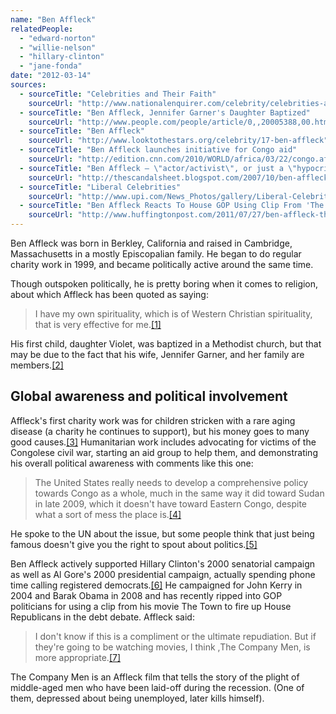 ```yaml
---
name: "Ben Affleck"
relatedPeople:
  - "edward-norton"
  - "willie-nelson"
  - "hillary-clinton"
  - "jane-fonda"
date: "2012-03-14"
sources:
  - sourceTitle: "Celebrities and Their Faith"
    sourceUrl: "http://www.nationalenquirer.com/celebrity/celebrities-and-their-faith"
  - sourceTitle: "Ben Affleck, Jennifer Garner's Daughter Baptized"
    sourceUrl: "http://www.people.com/people/article/0,,20005388,00.html"
  - sourceTitle: "Ben Affleck"
    sourceUrl: "http://www.looktothestars.org/celebrity/17-ben-affleck"
  - sourceTitle: "Ben Affleck launches initiative for Congo aid"
    sourceUrl: "http://edition.cnn.com/2010/WORLD/africa/03/22/congo.affleck/index.html"
  - sourceTitle: "Ben Affleck – \"actor/activist\", or just a \"hypocrite\"?"
    sourceUrl: "http://thescandalsheet.blogspot.com/2007/10/ben-affleck-actoractivist-or-just.html"
  - sourceTitle: "Liberal Celebrities"
    sourceUrl: "http://www.upi.com/News_Photos/gallery/Liberal-Celebrities/6010/2"
  - sourceTitle: "Ben Affleck Reacts To House GOP Using Clip From 'The Town' In Debt Debate"
    sourceUrl: "http://www.huffingtonpost.com/2011/07/27/ben-affleck-the-town-republicans-debt-debate_n_910776.html"
---
```


Ben Affleck was born in Berkley, California and raised in Cambridge, Massachusetts in a mostly Episcopalian family. He began to do regular charity work in 1999, and became politically active around the same time.

Though outspoken politically, he is pretty boring when it comes to religion, about which Affleck has been quoted as saying:

>I have my own spirituality, which is of Western Christian spirituality, that is very effective for me.<a class="source-citation" href="#http://www.nationalenquirer.com/celebrity/celebrities-and-their-faith" title="Celebrities and Their Faith">[1]</a>

His first child, daughter Violet, was baptized in a Methodist church, but that may be due to the fact that his wife, Jennifer Garner, and her family are members.<a class="source-citation" href="#http://www.people.com/people/article/0,,20005388,00.html" title="Ben Affleck, Jennifer Garner&apos;s Daughter Baptized">[2]</a>

## Global awareness and political involvement

Affleck's first charity work was for children stricken with a rare aging disease (a charity he continues to support), but his money goes to many good causes.<a class="source-citation" href="#http://www.looktothestars.org/celebrity/17-ben-affleck" title="Ben Affleck">[3]</a> Humanitarian work includes advocating for victims of the Congolese civil war, starting an aid group to help them, and demonstrating his overall political awareness with comments like this one:

>The United States really needs to develop a comprehensive policy towards Congo as a whole, much in the same way it did toward Sudan in late 2009, which it doesn't have toward Eastern Congo, despite what a sort of mess the place is.<a class="source-citation" href="#http://edition.cnn.com/2010/WORLD/africa/03/22/congo.affleck/index.html" title="Ben Affleck launches initiative for Congo aid">[4]</a>

He spoke to the UN about the issue, but some people think that just being famous doesn't give you the right to spout about politics.<a class="source-citation" href="#http://thescandalsheet.blogspot.com/2007/10/ben-affleck-actoractivist-or-just.html" title="Ben Affleck – &quot;actor/activist&quot;, or just a &quot;hypocrite&quot;?">[5]</a>

Ben Affleck actively supported Hillary Clinton's 2000 senatorial campaign as well as Al Gore's 2000 presidential campaign, actually spending phone time calling registered democrats.<a class="source-citation" href="#http://www.upi.com/News_Photos/gallery/Liberal-Celebrities/6010/2" title="Liberal Celebrities">[6]</a> He campaigned for John Kerry in 2004 and Barak Obama in 2008 and has recently ripped into GOP politicians for using a clip from his movie The Town to fire up House Republicans in the debt debate. Affleck said:

>I don't know if this is a compliment or the ultimate repudiation. But if they're going to be watching movies, I think ,The Company Men, is more appropriate.<a class="source-citation" href="#http://www.huffingtonpost.com/2011/07/27/ben-affleck-the-town-republicans-debt-debate_n_910776.html" title="Ben Affleck Reacts To House GOP Using Clip From &apos;The Town&apos; In Debt Debate">[7]</a>

The Company Men is an Affleck film that tells the story of the plight of middle-aged men who have been laid-off during the recession. (One of them, depressed about being unemployed, later kills himself).
